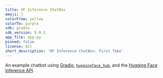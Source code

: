 ```yaml
---
title: HF Inference ChatBox
emoji: 💬
colorFrom: yellow
colorTo: purple
sdk: gradio
sdk_version: 5.0.1
app_file: app.py
pinned: false
license: mit
short_description: 'HF Inference ChatBox: First Take'
---
```


An example chatbot using [Gradio](https://gradio.app), [`huggingface_hub`](https://huggingface.co/docs/huggingface_hub/v0.22.2/en/index), and the [Hugging Face Inference API](https://huggingface.co/docs/api-inference/index).